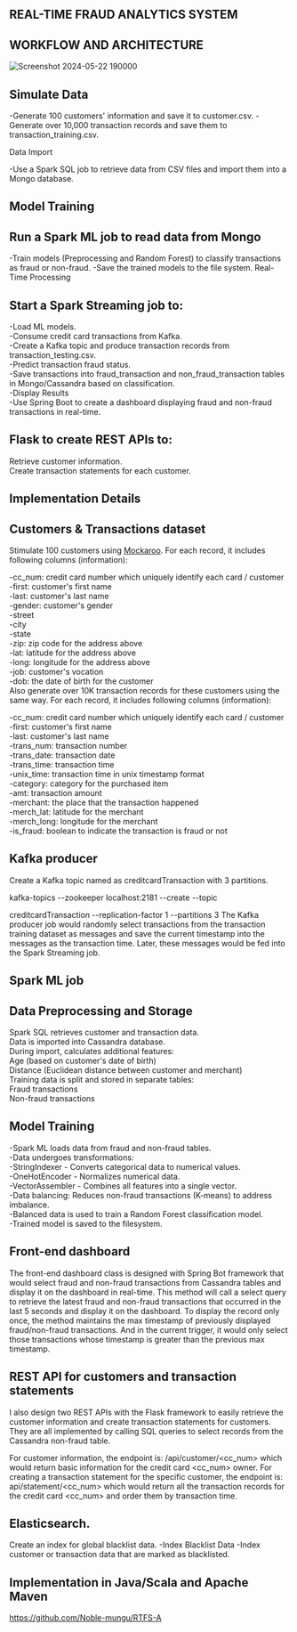## REAL-TIME FRAUD ANALYTICS SYSTEM

## WORKFLOW AND ARCHITECTURE


![Screenshot 2024-05-22 190000](https://github.com/Noble-mungu/RTFS/assets/64100418/4a7d9277-d6c9-4e64-9762-053005911d20)


## Simulate Data

-Generate 100 customers' information and save it to customer.csv.
-Generate over 10,000 transaction records and save them to transaction_training.csv.

Data Import

-Use a Spark SQL job to retrieve data from CSV files and import them into a Mongo database.

## Model Training

## Run a Spark ML job to read data from Mongo
-Train models (Preprocessing and Random Forest) to classify transactions as fraud or non-fraud.
-Save the trained models to the file system.
Real-Time Processing

## Start a Spark Streaming job to:
-Load ML models.</br>
-Consume credit card transactions from Kafka.</br>
-Create a Kafka topic and produce transaction records from transaction_testing.csv.</br>
-Predict transaction fraud status.</br>
-Save transactions into fraud_transaction and non_fraud_transaction tables in Mongo/Cassandra based on classification.</br>
-Display Results</br>
-Use Spring Boot to create a dashboard displaying fraud and non-fraud transactions in real-time.</br>

## Flask to create REST APIs to:
Retrieve customer information.</br>
Create transaction statements for each customer.</br>

## Implementation Details
## Customers & Transactions dataset
Stimulate 100 customers using [Mockaroo](https://www.mockaroo.com/). For each record, it includes following columns (information):</br>

-cc_num: credit card number which uniquely identify each card / customer</br>
-first: customer's first name</br>
-last: customer's last name</br>
-gender: customer's gender</br>
-street</br>
-city</br>
-state</br>
-zip: zip code for the address above</br>
-lat: latitude for the address above</br>
-long: longitude for the address above</br>
-job: customer's vocation</br>
-dob: the date of birth for the customer</br>
Also generate over 10K transaction records for these customers using the same way. For each record, it includes following columns (information):</br>

-cc_num: credit card number which uniquely identify each card / customer</br>
-first: customer's first name</br>
-last: customer's last name</br>
-trans_num: transaction number</br>
-trans_date: transaction date</br>
-trans_time: transaction time</br>
-unix_time: transaction time in unix timestamp format</br>
-category: category for the purchased item</br>
-amt: transaction amount</br>
-merchant: the place that the transaction happened</br>
-merch_lat: latitude for the merchant</br>
-merch_long: longitude for the merchant</br>
-is_fraud: boolean to indicate the transaction is fraud or not</br>


## Kafka producer
Create a Kafka topic named as creditcardTransaction with 3 partitions.

kafka-topics --zookeeper localhost:2181 --create --topic 

creditcardTransaction  --replication-factor 1 --partitions 3
The Kafka producer job would randomly select transactions from the transaction training dataset as messages and save the current timestamp into the messages as the transaction time. Later, these messages would be fed into the Spark Streaming job.
## Spark ML job
## Data Preprocessing and Storage

Spark SQL retrieves customer and transaction data.</br>
Data is imported into Cassandra database.</br>
During import, calculates additional features:</br>
Age (based on customer's date of birth)</br>
Distance (Euclidean distance between customer and merchant)</br>
Training data is split and stored in separate tables:</br>
Fraud transactions</br>
Non-fraud transactions</br>

## Model Training

-Spark ML loads data from fraud and non-fraud tables.</br>
-Data undergoes transformations:</br>
-StringIndexer - Converts categorical data to numerical values.</br>
-OneHotEncoder - Normalizes numerical data.</br>
-VectorAssembler - Combines all features into a single vector.</br>
-Data balancing: Reduces non-fraud transactions (K-means) to address imbalance.</br>
-Balanced data is used to train a Random Forest classification model.</br>
-Trained model is saved to the filesystem.</br>





## Front-end dashboard
The front-end dashboard class is designed with Spring Bot framework that would select fraud and non-fraud transactions from Cassandra tables and display it on the dashboard in real-time. This method will call a select query to retrieve the latest fraud and non-fraud transactions that occurred in the last 5 seconds and display it on the dashboard. To display the record only once, the method maintains the max timestamp of previously displayed fraud/non-fraud transactions. And in the current trigger, it would only select those transactions whose timestamp is greater than the previous max timestamp.

## REST API for customers and transaction statements
I also design two REST APIs with the Flask framework to easily retrieve the customer information and create transaction statements for customers. They are all implemented by calling SQL queries to select records from the Cassandra non-fraud table.

For customer information, the endpoint is: /api/customer/<cc_num> which would return basic information for the credit card <cc_num> owner.
For creating a transaction statement for the specific customer, the endpoint is: api/statement/<cc_num> which would return all the transaction records for the credit card <cc_num> and order them by transaction time.


## Elasticsearch.
Create an index for global blacklist data.
-Index Blacklist Data
-Index customer or transaction data that are marked as blacklisted.


## Implementation in Java/Scala and Apache Maven
https://github.com/Noble-mungu/RTFS-A
